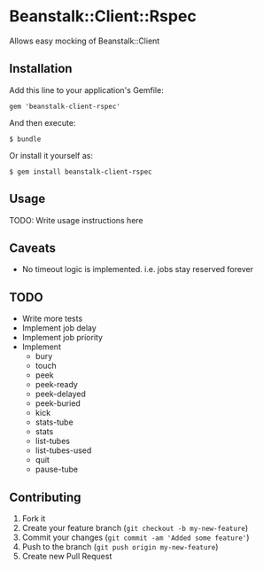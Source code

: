 # Beanstalk::Client::Rspec

Allows easy mocking of Beanstalk::Client

## Installation

Add this line to your application's Gemfile:

    gem 'beanstalk-client-rspec'

And then execute:

    $ bundle

Or install it yourself as:

    $ gem install beanstalk-client-rspec

## Usage

TODO: Write usage instructions here

## Caveats

* No timeout logic is implemented. i.e. jobs stay reserved forever

## TODO

* Write more tests
* Implement job delay
* Implement job priority
* Implement
  - bury
  - touch
  - peek
  - peek-ready
  - peek-delayed
  - peek-buried
  - kick
  - stats-tube
  - stats
  - list-tubes
  - list-tubes-used
  - quit
  - pause-tube 

## Contributing

1. Fork it
2. Create your feature branch (`git checkout -b my-new-feature`)
3. Commit your changes (`git commit -am 'Added some feature'`)
4. Push to the branch (`git push origin my-new-feature`)
5. Create new Pull Request
